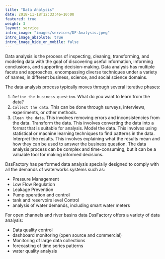 ```yaml
---
title: "Data Analysis"
date: 2018-11-18T12:33:46+10:00
featured: true
weight: 3
layout: service
intro_image: "images/services/DF-Analysis.jpeg"
intro_image_absolute: true
intro_image_hide_on_mobile: false
---
```


Data analysis is the process of inspecting, cleaning, transforming, and modeling data with the goal of discovering useful information, informing conclusions, and supporting decision-making. Data analysis has multiple facets and approaches, encompassing diverse techniques under a variety of names, in different business, science, and social science domains.

The data analysis process typically moves through several iterative phases:

1. `Define the business question`. What do you want to learn from the data?
2. `Collect the data`. This can be done through surveys, interviews, experiments, or other methods.
3. `Clean the data`. This involves removing errors and inconsistencies from the data. Transform the data. This involves converting the data into a format that is suitable for analysis. Model the data. This involves using statistical or machine learning techniques to find patterns in the data. Interpret the results. This involves explaining what the results mean and how they can be used to answer the business question.
The data analysis process can be complex and time-consuming, but it can be a valuable tool for making informed decisions.

DssFactory has performed data analysis specially designed to comply with all the demands of waterworks systems such as: 
- Pressure Management
- Low Flow Regulation
- Leakage Prevention
- Pump operation and control
- tank and reservoirs level Control
- analysis of water demands, including smart water meters


For open channels and river basins data DssFactory offers a variety of data analysis:
- Data quality control
- dashboard monitoring (open source and commercial)
- Monitoring of large data collections
- forecasting of time series patterns
- water quality analysis


